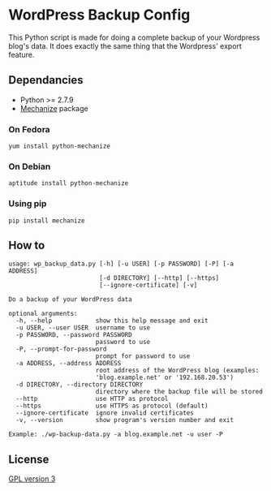 # WordPress Backup Config

This Python script is made for doing a complete backup of your Wordpress blog's data. It does exactly the same thing that the Wordpress' export feature.

## Dependancies

 * Python >= 2.7.9
 * [Mechanize][1] package

### On Fedora

	yum install python-mechanize

### On Debian

	aptitude install python-mechanize

### Using pip

	pip install mechanize

## How to

	usage: wp_backup_data.py [-h] [-u USER] [-p PASSWORD] [-P] [-a ADDRESS]
							 [-d DIRECTORY] [--http] [--https]
							 [--ignore-certificate] [-v]

	Do a backup of your WordPress data

	optional arguments:
	  -h, --help            show this help message and exit
	  -u USER, --user USER  username to use
	  -p PASSWORD, --password PASSWORD
							password to use
	  -P, --prompt-for-password
							prompt for password to use
	  -a ADDRESS, --address ADDRESS
							root address of the WordPress blog (examples:
							'blog.example.net' or '192.168.20.53')
	  -d DIRECTORY, --directory DIRECTORY
							directory where the backup file will be stored
	  --http                use HTTP as protocol
	  --https               use HTTPS as protocol (default)
	  --ignore-certificate  ignore invalid certificates
	  -v, --version         show program's version number and exit

	Example: ./wp-backup-data.py -a blog.example.net -u user -P

## License

[GPL version 3][2]

  [1]: https://pypi.python.org/pypi/mechanize "Mechanize Python package"
  [2]: https://www.gnu.org/licenses/gpl.txt "GPL version 3"
